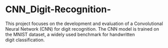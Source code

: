 # CNN_Digit-Recognition-

This project focuses on the development and evaluation of a Convolutional Neural Network (CNN) for digit recognition. The CNN model is trained on the MNIST dataset, a widely used benchmark for handwritten digit classification.
